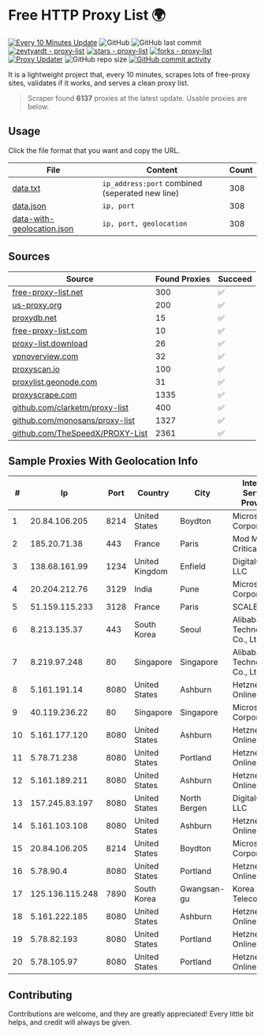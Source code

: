 
# Free HTTP Proxy List 🌍

[![Every 10 Minutes Update](https://github.com/mertguvencli/http-proxy-list/actions/workflows/main.yml/badge.svg?branch=main)](https://github.com/mertguvencli/http-proxy-list/actions/workflows/main.yml)
![GitHub](https://img.shields.io/github/license/mertguvencli/http-proxy-list)
![GitHub last commit](https://img.shields.io/github/last-commit/mertguvencli/http-proxy-list)
[![zevtyardt - proxy-list](https://img.shields.io/static/v1?label=zevtyardt&message=proxy-list&color=blue&logo=github)](https://github.com/zevtyardt/proxy-list "Go to GitHub repo")
[![stars - proxy-list](https://img.shields.io/github/stars/zevtyardt/proxy-list?style=social)](https://github.com/zevtyardt/proxy-list)
[![forks - proxy-list](https://img.shields.io/github/forks/zevtyardt/proxy-list?style=social)](https://github.com/zevtyardt/proxy-list)
[![Proxy Updater](https://github.com/zevtyardt/proxy-list/workflows/Proxy%20Updater/badge.svg)](https://github.com/zevtyardt/proxy-list/actions?query=workflow:"Proxy+Updater")
![GitHub repo size](https://img.shields.io/github/repo-size/zevtyardt/proxy-list)
[![GitHub commit activity](https://img.shields.io/github/commit-activity/m/zevtyardt/proxy-list?logo=commits)](https://github.com/zevtyardt/proxy-list/commits/main)

It is a lightweight project that, every 10 minutes, scrapes lots of free-proxy sites, validates if it works, and serves a clean proxy list.

> Scraper found **6137** proxies at the latest update. Usable proxies are below.

## Usage

Click the file format that you want and copy the URL.

|File|Content|Count|
|----|-------|-----|
|[data.txt](https://raw.githubusercontent.com/mertguvencli/http-proxy-list/main/proxy-list/data.txt)|`ip_address:port` combined (seperated new line)|308|
|[data.json](https://raw.githubusercontent.com/mertguvencli/http-proxy-list/main/proxy-list/data.json)|`ip, port`|308|
|[data-with-geolocation.json](https://raw.githubusercontent.com/mertguvencli/http-proxy-list/main/proxy-list/data-with-geolocation.json)|`ip, port, geolocation`|308|

## Sources

|Source|Found Proxies|Succeed|
|------|-------------|-------|
|[free-proxy-list.net](https://free-proxy-list.net)|300|✅|
|[us-proxy.org](https://www.us-proxy.org)|200|✅|
|[proxydb.net](http://proxydb.net)|15|✅|
|[free-proxy-list.com](https://free-proxy-list.com/?page=&port=&type%5B%5D=http&type%5B%5D=https&up_time=0&search=Search)|10|✅|
|[proxy-list.download](https://www.proxy-list.download/HTTP)|26|✅|
|[vpnoverview.com](https://vpnoverview.com/privacy/anonymous-browsing/free-proxy-servers)|32|✅|
|[proxyscan.io](https://www.proxyscan.io)|100|✅|
|[proxylist.geonode.com](https://proxylist.geonode.com/api/proxy-list?limit=300&page=1&sort_by=lastChecked&sort_type=desc&protocols=http,https)|31|✅|
|[proxyscrape.com](https://api.proxyscrape.com/v2/?request=displayproxies&protocol=http&timeout=10000&country=all&ssl=all&anonymity=all)|1335|✅|
|[github.com/clarketm/proxy-list](https://raw.githubusercontent.com/clarketm/proxy-list/master/proxy-list-raw.txt)|400|✅|
|[github.com/monosans/proxy-list](https://raw.githubusercontent.com/monosans/proxy-list/main/proxies/http.txt)|1327|✅|
|[github.com/TheSpeedX/PROXY-List](https://raw.githubusercontent.com/TheSpeedX/PROXY-List/master/http.txt)|2361|✅|


## Sample Proxies With Geolocation Info

|#|Ip|Port|Country|City|Internet Service Provider|
|-|--|----|-------|----|-------------------------|
|1|20.84.106.205|8214|United States|Boydton|Microsoft Corporation|
|2|185.20.71.38|443|France|Paris|Mod Mission Critical LLC|
|3|138.68.161.99|1234|United Kingdom|Enfield|DigitalOcean, LLC|
|4|20.204.212.76|3129|India|Pune|Microsoft Corporation|
|5|51.159.115.233|3128|France|Paris|SCALEWAY|
|6|8.213.135.37|443|South Korea|Seoul|Alibaba (US) Technology Co., Ltd.|
|7|8.219.97.248|80|Singapore|Singapore|Alibaba (US) Technology Co., Ltd.|
|8|5.161.191.14|8080|United States|Ashburn|Hetzner Online GmbH|
|9|40.119.236.22|80|Singapore|Singapore|Microsoft Corporation|
|10|5.161.177.120|8080|United States|Ashburn|Hetzner Online GmbH|
|11|5.78.71.238|8080|United States|Portland|Hetzner Online GmbH|
|12|5.161.189.211|8080|United States|Ashburn|Hetzner Online GmbH|
|13|157.245.83.197|8080|United States|North Bergen|DigitalOcean, LLC|
|14|5.161.103.108|8080|United States|Ashburn|Hetzner Online GmbH|
|15|20.84.106.205|8214|United States|Boydton|Microsoft Corporation|
|16|5.78.90.4|8080|United States|Portland|Hetzner Online GmbH|
|17|125.136.115.248|7890|South Korea|Gwangsan-gu|Korea Telecom|
|18|5.161.222.185|8080|United States|Ashburn|Hetzner Online GmbH|
|19|5.78.82.193|8080|United States|Portland|Hetzner Online GmbH|
|20|5.78.105.97|8080|United States|Portland|Hetzner Online GmbH|



## Contributing

Contributions are welcome, and they are greatly appreciated! Every
little bit helps, and credit will always be given.

